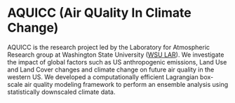 # AQUICC (Air QUality In Climate Change)

AQUICC is the research project led by the Laboratory for Atmospheric Research group at Washington State University ([WSU LAR](http://lar.wsu.edu/)). We investigate the impact of global factors such as US anthropogenic emissions, Land Use and Land Cover changes and climate change on future air quality in the western US. We developed a computationally efficient Lagrangian box-scale air quality modeling framework to perform an ensemble analysis using statistically downscaled climate data. 

